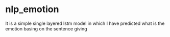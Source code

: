 # nlp_emotion
It is a simple single layered lstm model in which I have predicted what is the emotion basing on the sentence giving 
